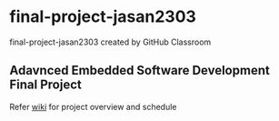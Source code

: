 # final-project-jasan2303
final-project-jasan2303 created by GitHub Classroom  

## Adavnced Embedded Software Development Final Project   
Refer [wiki](https://github.com/cu-ecen-aeld/final-project-ajsanthosh14/wiki/Project-Overview) for project overview and schedule
